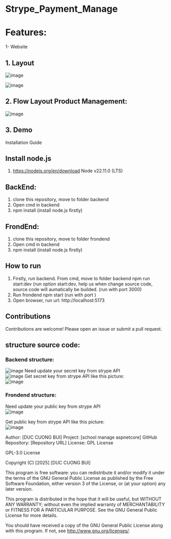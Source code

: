 # Strype_Payment_Manage



# Features:
1- Website 
## 1. Layout
![image](https://github.com/user-attachments/assets/602c1d37-104d-437f-a69c-72e1afde927d)

![image](https://github.com/user-attachments/assets/45f5c7de-ccb2-4f0a-8b2e-ba29c81b47da)

## 2. Flow Layout Product Management:

![image](https://github.com/user-attachments/assets/4928a9c2-0ea4-4bfb-a6fb-30bfd9058738)

## 3. Demo


Installation Guide


## Install node.js
1. https://nodejs.org/en/download
Node v22.11.0 (LTS)

## BackEnd:

1. clone this repository, move to folder backend
2. Open cmd in backend
3. npm install (install node.js firstly)

## FrondEnd:
1. clone this repository, move to folder frondend 
2. Open cmd in backend
3. npm install (install node.js firstly)


## How to run
1. Firstly, run backend.
From cmd, move to folder backend
npm run start:dev
(run option start:dev, help us when change source code, source code will aumatically be builded.
(run with port 3000)
2. Run frondend
npm start
(run with port )
3. Open browser, run url:
http://localhost:5173

## Contributions  
Contributions are welcome! Please open an issue or submit a pull request.  

## structure source code:
### Backend structure:

![image](https://github.com/user-attachments/assets/00b5c4cb-5219-49d9-9dfd-b318adfb65c3)
Need update your secret key from strype API  
![image](https://github.com/user-attachments/assets/ad5a648c-fde4-42b8-beab-b5c27079d8b8)
Get secret key from strype API like this picture:  
![image](https://github.com/user-attachments/assets/aa77de9a-67a3-4c2d-a1b7-71baa7056616)


### Frondend structure:
Need update your public key from strype API  
![image](https://github.com/user-attachments/assets/0312be58-ced2-48ec-a2a2-5e231b80932c)

Get public key from strype API like this picture:  
![image](https://github.com/user-attachments/assets/60907f0e-f42c-44d3-b05d-23080946bf86)


Author: [DUC CUONG BUI] Project: [school manage aspnetcore] GitHub Repository: [Repository URL] License: GPL License  

GPL-3.0 License  

Copyright (C) [2025] [DUC CUONG BUI]  

This program is free software: you can redistribute it and/or modify it under the terms of the GNU General Public License as published by the Free Software Foundation, either version 3 of the License, or (at your option) any later version.  

This program is distributed in the hope that it will be useful, but WITHOUT ANY WARRANTY; without even the implied warranty of MERCHANTABILITY or FITNESS FOR A PARTICULAR PURPOSE. See the GNU General Public License for more details.
  
You should have received a copy of the GNU General Public License along with this program. If not, see http://www.gnu.org/licenses/.  

